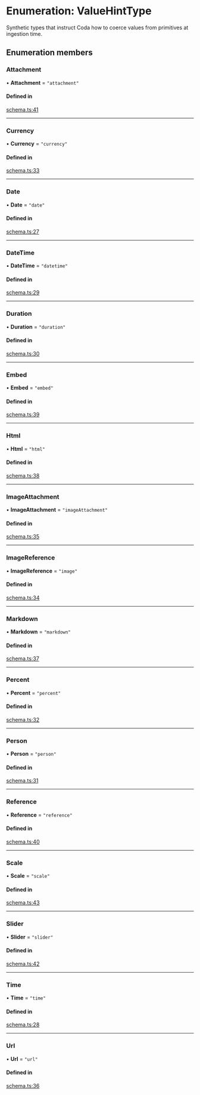 # Enumeration: ValueHintType

Synthetic types that instruct Coda how to coerce values from primitives at ingestion time.

## Enumeration members

### Attachment

• **Attachment** = `"attachment"`

#### Defined in

[schema.ts:41](https://github.com/coda/packs-sdk/blob/main/schema.ts#L41)

___

### Currency

• **Currency** = `"currency"`

#### Defined in

[schema.ts:33](https://github.com/coda/packs-sdk/blob/main/schema.ts#L33)

___

### Date

• **Date** = `"date"`

#### Defined in

[schema.ts:27](https://github.com/coda/packs-sdk/blob/main/schema.ts#L27)

___

### DateTime

• **DateTime** = `"datetime"`

#### Defined in

[schema.ts:29](https://github.com/coda/packs-sdk/blob/main/schema.ts#L29)

___

### Duration

• **Duration** = `"duration"`

#### Defined in

[schema.ts:30](https://github.com/coda/packs-sdk/blob/main/schema.ts#L30)

___

### Embed

• **Embed** = `"embed"`

#### Defined in

[schema.ts:39](https://github.com/coda/packs-sdk/blob/main/schema.ts#L39)

___

### Html

• **Html** = `"html"`

#### Defined in

[schema.ts:38](https://github.com/coda/packs-sdk/blob/main/schema.ts#L38)

___

### ImageAttachment

• **ImageAttachment** = `"imageAttachment"`

#### Defined in

[schema.ts:35](https://github.com/coda/packs-sdk/blob/main/schema.ts#L35)

___

### ImageReference

• **ImageReference** = `"image"`

#### Defined in

[schema.ts:34](https://github.com/coda/packs-sdk/blob/main/schema.ts#L34)

___

### Markdown

• **Markdown** = `"markdown"`

#### Defined in

[schema.ts:37](https://github.com/coda/packs-sdk/blob/main/schema.ts#L37)

___

### Percent

• **Percent** = `"percent"`

#### Defined in

[schema.ts:32](https://github.com/coda/packs-sdk/blob/main/schema.ts#L32)

___

### Person

• **Person** = `"person"`

#### Defined in

[schema.ts:31](https://github.com/coda/packs-sdk/blob/main/schema.ts#L31)

___

### Reference

• **Reference** = `"reference"`

#### Defined in

[schema.ts:40](https://github.com/coda/packs-sdk/blob/main/schema.ts#L40)

___

### Scale

• **Scale** = `"scale"`

#### Defined in

[schema.ts:43](https://github.com/coda/packs-sdk/blob/main/schema.ts#L43)

___

### Slider

• **Slider** = `"slider"`

#### Defined in

[schema.ts:42](https://github.com/coda/packs-sdk/blob/main/schema.ts#L42)

___

### Time

• **Time** = `"time"`

#### Defined in

[schema.ts:28](https://github.com/coda/packs-sdk/blob/main/schema.ts#L28)

___

### Url

• **Url** = `"url"`

#### Defined in

[schema.ts:36](https://github.com/coda/packs-sdk/blob/main/schema.ts#L36)
